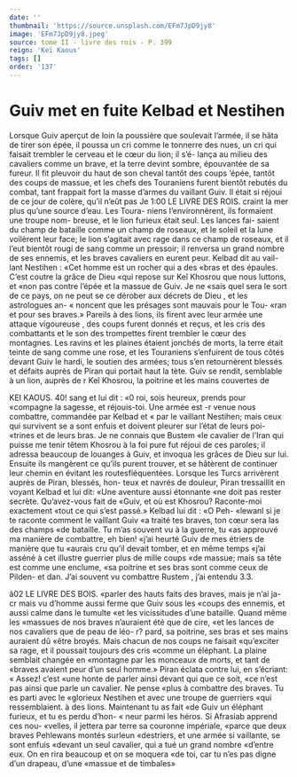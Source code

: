 ```yaml
---
date: ''
thumbnail: 'https://source.unsplash.com/EFm7JpD9jy8'
image: 'EFm7JpD9jy8.jpeg'
source: tome II - livre des rois - P. 399
reign: 'Keï Kaous'
tags: []
order: '137'
---
```


# Guiv met en fuite Kelbad et Nestihen

Lorsque Guiv aperçut de loin la poussière que soulevait l’armée, il se hâta de tirer son épée, il
poussa un cri comme le tonnerre des nues, un cri qui faisait trembler le cerveau et le cœur du lion; il s’é-
lança au milieu des cavaliers comme un brave, et la
terre devint sombre, épouvantée de sa fureur. Il fit
pleuvoir du haut de son cheval tantôt des coups ’épée, tantôt des coups de massue, et les chefs des
Touraniens furent bientôt rebutés du combat, tant
frappait fort la masse d’armes du vaillant Guiv. Il était si réjoui de ce jour de colère, qu’il n’eût pas
Je
1:00 LE LIVRE DES ROIS.
craint la mer plus qu’une source d’eau. Les Toura-
niens I’environnèrent, ils formaient une troupe nom- breuse, et le lion furieux était seul. Les lances fai- saient du champ de bataille comme un champ de roseaux, et le soleil et la lune voilèrent leur face; le lion s’agitait avec rage dans ce champ de roseaux,
et il l’eut bientôt rougi de sang comme un pressoir;
il renversa un grand nombre de ses ennemis, et les braves cavaliers en eurent peur. Kelbad dit au vail- lant Nestihen : «Cet homme est un rocher qui a des «bras et des épaules. C’est coutre la grâce de Dieu
«qui repose sur Keî Khosrou que nous luttons, et
«non pas contre l’épée et la massue de Guiv. Je ne
«sais quel sera le sort de ce pays, on ne peut se ce dérober aux décrets de Dieu , et les astrologues an-
« noncent que les présages sont mauvais pour le Tou-
«ran et pour ses braves.»
Pareils à des lions, ils firent avec leur armée une attaque vigoureuse , des coups furent donnés et reçus,
et les cris des combattants et le son des trompettes firent trembler le cœur des montagnes. Les ravins et les plaines étaient jonchés de morts, la terre était
teinte de sang comme une rose, et les Touraniens s’enfuirent de tous côtés devant Guiv le hardi, le
soutien des armées; tous s’en retournèrent blessés
et défaits auprès de Piran qui portait haut la tète.
Guiv se rendit, semblable à un lion, auprès de r Keî Khosrou, la poitrine et les mains couvertes de

KEI KAOUS. 40! sang et lui dit : «0 roi, sois heureux, prends pour
«compagne la sagesse, et réjouis-toi. Une armée est
-r venue nous combattre, commandée par Kelbad et « par le vaillant Nestihen; mais ceux qui survivent se a sont enfuis et doivent pleurer sur l’état de leurs poi- «trines et de leurs bras. Je ne connais que Bustem «le cavalier de l’Iran qui puisse me tenir têtem Khosrou à la foi pure fut réjoui de ces paroles; il adressa beaucoup de louanges à Guiv, et invoqua les grâces de Dieu sur lui. Ensuite ils mangèrent ce qu’ils purent trouver, et se hâtèrent de continuer
leur chemin en évitant les routesfiéquentées. Lorsque
les Turcs arrivèrent auprès de Piran, blessés, hon- teux et navrés de douleur, Piran tressaillit en voyant Kelbad et lui dit: «Une aventure aussi étonnante «ne doit pas rester secrète. Qu’avez-vous fait de «Guiv, et où est Khosrou? Raconte-moi exactement «tout ce qui s’est passé.» Kelbad lui dit : «O Peh-
«lewanl si je te raconte comment le vaillant Guiv «a traité tes braves, ton cœur sera las des champs «de bataille. Tu m’as souvent vu à la guerre, tu
«as approuvé ma manière de combattre, eh bien! «j’ai heurté Guiv de mes étriers de manière que tu
«aurais cru qu’il devait tomber, et en même temps «j’ai asséné à cet illustre guerrier plus de mille coups
«de massue; mais sa tête est comme une enclume, «sa poitrine et ses bras sont comme ceux de Pilden- et dan. J’ai souvent vu combattre Rustem , j’ai entendu
3.3.

â02 LE LIVRE DES BOIS.
«parler des hauts faits des braves, mais je n’ai ja-
cr mais vu d’homme aussi ferme que Guiv sous les «coups des ennemis, et aussi calme dans le tumulte «et les vicissitudes d’une bataille. Quand même les «massues de nos braves n’auraient été que de cire,
«et les lances de nos cavaliers que de peau de léo-
r? pard, sa poitrine, ses bras et ses mains auraient dû «être broyés. Mais chacun de nos coups ne faisait «qu’exciter sa rage, et il poussait toujours des cris «comme un éléphant. La plaine semblait changée en «montagne par les monceaux de morts, et tant de «braves avaient peur d’un seul homme.»
Piran éclata contre lui, en s’écriant: « Assez! c’est
«une honte de parler ainsi devant qui que ce soit, «ce n’est pas ainsi que parle un cavalier. Ne pense «plus à combattre des braves. Tu es parti avec le «glorieux Nestihen et avec une troupe de guerriers «qui ressemblaient. à des lions. Maintenant tu as fait «de Guiv un éléphant furieux, et tu es perdu d’hon-
« neur parmi les héros. Si Afrasiab apprend ces nou- «velles, il jettera par terre sa couronne impériale, «parce que deux braves Pehlewans montés surleun «destriers, et une armée si vaillante, se sont enfuis «devant un seul cavalier, qui a tué un grand nombre «d’entre eux. On en rira beaucoup et on se moquera «de toi, car tu n’es pas digne d’un drapeau, d’une «massue et de timbales»

